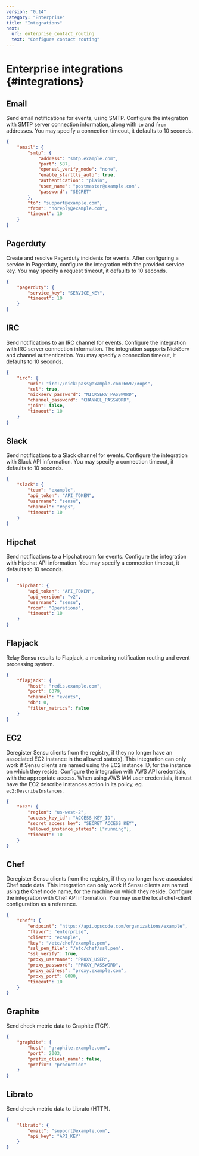 ```yaml
---
version: "0.14"
category: "Enterprise"
title: "Integrations"
next:
  url: enterprise_contact_routing
  text: "Configure contact routing"
---
```


# Enterprise integrations {#integrations}

## Email

Send email notifications for events, using SMTP. Configure the
integration with SMTP server connection information, along with `to`
and `from` addresses. You may specify a connection timeout, it
defaults to 10 seconds.

~~~ json
{
    "email": {
        "smtp": {
            "address": "smtp.example.com",
            "port": 587,
            "openssl_verify_mode": "none",
            "enable_starttls_auto": true,
            "authentication": "plain",
            "user_name": "postmaster@example.com",
            "password": "SECRET"
        },
        "to": "support@example.com",
        "from": "noreply@example.com",
        "timeout": 10
    }
}
~~~

## Pagerduty

Create and resolve Pagerduty incidents for events. After configuring a
service in Pagerduty, configure the integration with the provided
service key. You may specify a request timeout, it defaults to 10
seconds.

~~~ json
{
    "pagerduty": {
        "service_key": "SERVICE_KEY",
        "timeout": 10
    }
}
~~~

## IRC

Send notifications to an IRC channel for events. Configure the
integration with IRC server connection information. The integration
supports NickServ and channel authentication. You may specify a
connection timeout, it defaults to 10 seconds.

~~~ json
{
    "irc": {
        "uri": "irc://nick:pass@example.com:6697/#ops",
        "ssl": true,
        "nickserv_password": "NICKSERV_PASSWORD",
        "channel_password": "CHANNEL_PASSWORD",
        "join": false,
        "timeout": 10
    }
}
~~~

## Slack

Send notifications to a Slack channel for events. Configure the
integration with Slack API information. You may specify a
connection timeout, it defaults to 10 seconds.

~~~ json
{
    "slack": {
        "team": "example",
        "api_token": "API_TOKEN",
        "username": "sensu",
        "channel": "#ops",
        "timeout": 10
    }
}
~~~

## Hipchat

Send notifications to a Hipchat room for events. Configure the
integration with Hipchat API information. You may specify a
connection timeout, it defaults to 10 seconds.

~~~ json
{
    "hipchat": {
        "api_token": "API_TOKEN",
        "api_version": "v2",
        "username": "sensu",
        "room": "Operations",
        "timeout": 10
    }
}
~~~

## Flapjack

Relay Sensu results to Flapjack, a monitoring notification routing and
event processing system.

~~~ json
{
    "flapjack": {
        "host": "redis.example.com",
        "port": 6379,
        "channel": "events",
        "db": 0,
        "filter_metrics": false
    }
}
~~~

## EC2

Deregister Sensu clients from the registry, if they no longer have an
associated EC2 instance in the allowed state(s). This integration can
only work if Sensu clients are named using the EC2 instance ID, for
the instance on which they reside. Configure the integration with AWS API
credentials, with the appropriate access. When using AWS IAM user
credentials, it must have the EC2 describe instances action in its
policy, eg. `ec2:DescribeInstances`.

~~~ json
{
    "ec2": {
        "region": "us-west-2",
        "access_key_id": "ACCESS_KEY_ID",
        "secret_access_key": "SECRET_ACCESS_KEY",
        "allowed_instance_states": ["running"],
        "timeout": 10
    }
}
~~~

## Chef

Deregister Sensu clients from the registry, if they no longer have
associated Chef node data. This integration can only work if Sensu
clients are named using the Chef node name, for the machine on which
they reside. Configure the integration with Chef API information. You
may use the local chef-client configuration as a reference.

~~~ json
{
    "chef": {
        "endpoint": "https://api.opscode.com/organizations/example",
        "flavor": "enterprise",
        "client": "example",
        "key": "/etc/chef/example.pem",
        "ssl_pem_file": "/etc/chef/ssl.pem",
        "ssl_verify": true,
        "proxy_username": "PROXY_USER",
        "proxy_password": "PROXY_PASSWORD",
        "proxy_address": "proxy.example.com",
        "proxy_port": 8080,
        "timeout": 10
    }
}
~~~

## Graphite

Send check metric data to Graphite (TCP).

~~~ json
{
    "graphite": {
        "host": "graphite.example.com",
        "port": 2003,
        "prefix_client_name": false,
        "prefix": "production"
    }
}
~~~

## Librato

Send check metric data to Librato (HTTP).

~~~ json
{
    "librato": {
        "email": "support@example.com",
        "api_key": "API_KEY"
    }
}
~~~
